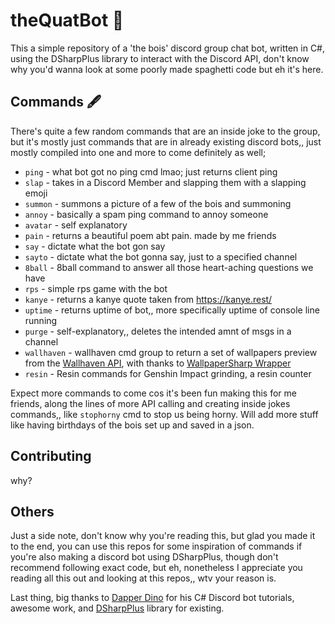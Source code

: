 # theQuatBot 🤖

This a simple repository of a 'the bois' discord group chat bot, written in C#, using the DSharpPlus library to interact with the Discord API, don't know why you'd wanna look at some poorly made spaghetti code but eh it's here.

## Commands 🖋

There's quite a few random commands that are an inside joke to the group, but it's mostly just commands that are in already existing discord bots,, just mostly compiled into one and more to come definitely as well;

- `ping` - what bot got no ping cmd lmao; just returns     client ping
- `slap` - takes in a Discord Member and slapping them with a slapping emoji
- `summon` - summons a picture of a few of the bois and summoning
- `annoy` - basically a spam ping command to annoy someone 
- `avatar` - self explanatory
- `pain` - returns a beautiful poem abt pain. made by me friends
- `say` - dictate what the bot gon say
- `sayto` - dictate what the bot gonna say, just to a specified channel
- `8ball` - 8ball command to answer all those heart-aching questions we have
- `rps` - simple rps game with the bot
- `kanye` - returns a kanye quote taken from <https://kanye.rest/>
- `uptime` - returns uptime of bot,, more specifically uptime of console line running
- `purge` - self-explanatory,, deletes the intended amnt of msgs in a channel
- `wallhaven` - wallhaven cmd group to return a set of wallpapers preview from the [Wallhaven API](https://wallhaven.cc/help/api), with thanks to [WallpaperSharp Wrapper](https://github.com/realTobby/WallpaperSharp)
- `resin` - Resin commands for Genshin Impact grinding, a resin counter

Expect more commands to come cos it's been fun making this for me friends, along the lines of more API calling and creating inside jokes commands,, like `stophorny` cmd to stop us being horny. Will add more stuff like having birthdays of the bois set up and saved in a json.

## Contributing

why?

## Others
Just a side note, don't know why you're reading this, but glad you made it to the end, you can use this repos for some inspiration of commands if you're also making a discord bot using DSharpPlus, though don't recommend following exact code, but eh, nonetheless I appreciate you reading all this out and looking at this repos,, wtv your reason is.

Last thing, big thanks to [Dapper Dino](https://www.youtube.com/c/DapperDinoCodingTutorials) for his C# Discord bot tutorials, awesome work, and [DSharpPlus](https://github.com/DSharpPlus) library for existing.

